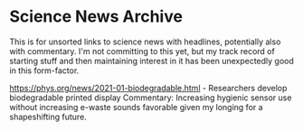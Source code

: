 # Science News Archive

This is for unsorted links to science news with headlines, potentially also with commentary.  I'm not committing to this yet, but my track record of starting stuff and then maintaining interest in it has been unexpectedly good in this form-factor.

https://phys.org/news/2021-01-biodegradable.html - Researchers develop biodegradable printed display
Commentary:  Increasing hygienic sensor use without increasing e-waste sounds favorable given my longing for a shapeshifting future.